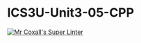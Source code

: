 # ICS3U-Unit3-05-CPP

[![Mr Coxall's Super Linter](https://github.com/maliksalem1/ICS3U-Unit3-05-CPP/workflows/Mr%20Coxall's%20Super%20Linter/badge.svg)](https://github.com/maliksalem1/ICS3U-Unit3-05-CPP/actions/)
